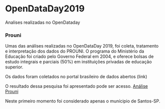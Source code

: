 # OpenDataDay2019
Analises realizadas no OpenDataday

### Prouni

Umas das análises realizadas no OpenDataDay 2019, foi coleta, tratamento e interpretação dos dados do PROUNI.
O programa do Ministério da Educação foi criado pelo Governo Federal em 2004, e oferece bolsas de estudo integrais e parciais (50%) em instituições privadas de educação superior.

Os dados foram coletados no portal brasileiro de dados abertos (link)

O resultado dessa pesquisa foi apresentado pode ser acesso. 
[Análise Prouni](https://github.com/JoaoCarlosSantos/OpenDataDay2019/blob/master/Prouni.ipynb)

Neste primeiro momento foi considerado apenas o munícipio de Santos-SP. 
